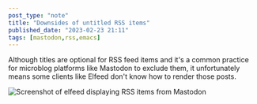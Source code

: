 ```yaml
---
post_type: "note" 
title: "Downsides of untitled RSS items"
published_date: "2023-02-23 21:11"
tags: [mastodon,rss,emacs]
---
```


Although titles are optional for RSS feed items and it's a common practice for microblog platforms like Mastodon to exclude them, it unfortunately means some clients like Elfeed don't know how to render those posts. 

![Screenshot of elfeed displaying RSS items from Mastodon](/files/images/elfeed-mastodon-rss.png)